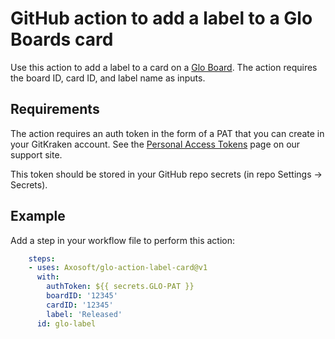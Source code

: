 # GitHub action to add a label to a Glo Boards card

Use this action to add a label to a card on a [Glo Board](https://www.gitkraken.com/glo).
The action requires the board ID, card ID, and label name as inputs.

## Requirements
The action requires an auth token in the form of a PAT that you can create in your GitKraken account.
See the [Personal Access Tokens](https://support.gitkraken.com/developers/pats/) page on our support site.

This token should be stored in your GitHub repo secrets (in repo Settings -> Secrets).

## Example
Add a step in your workflow file to perform this action:
```yaml
    steps:
    - uses: Axosoft/glo-action-label-card@v1
      with:
        authToken: ${{ secrets.GLO-PAT }}
        boardID: '12345'
        cardID: '12345'
        label: 'Released'
      id: glo-label
```

